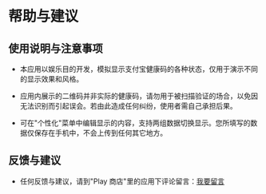 # 帮助与建议

## 使用说明与注意事项

- 本应用以娱乐目的开发，模拟显示支付宝健康码的各种状态，仅用于演示不同的显示效果和风格。

- 应用内展示的二维码并非实际的健康码，请勿用于被扫描验证的场合，以免因无法识别而引起误会。若由此造成任何纠纷，使用者需自己承担后果。

- 可在"个性化"菜单中编辑显示的内容，支持两组数据切换显示。您所填写的数据仅保存在手机中，不会上传到任何其它地方。

## 反馈与建议

- 任何反馈与建议，请到"Play 商店"里的应用下评论留言：[我要留言](market://details?id=org.pix.healthcode)
